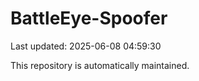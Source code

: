 # BattleEye-Spoofer

Last updated: 2025-06-08 04:59:30

This repository is automatically maintained.

